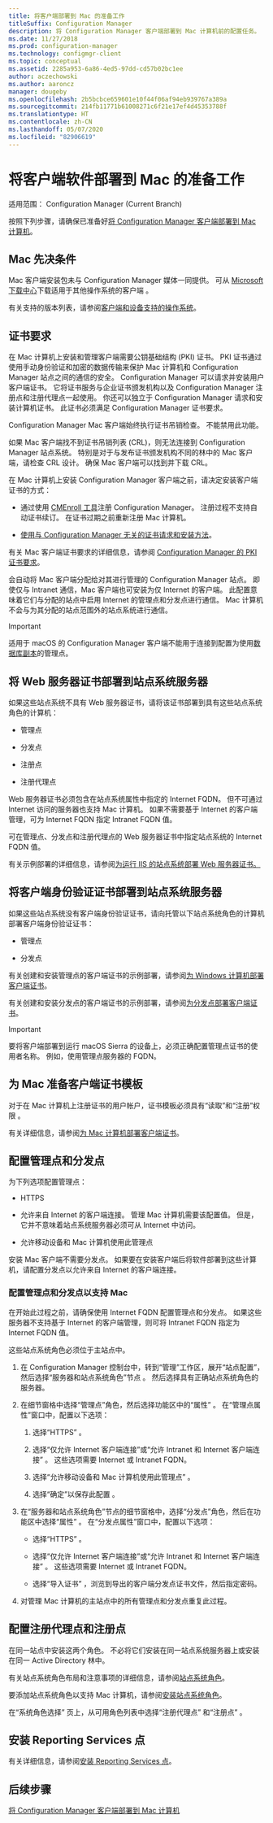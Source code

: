 ```yaml
---
title: 将客户端部署到 Mac 的准备工作
titleSuffix: Configuration Manager
description: 将 Configuration Manager 客户端部署到 Mac 计算机前的配置任务。
ms.date: 11/27/2018
ms.prod: configuration-manager
ms.technology: configmgr-client
ms.topic: conceptual
ms.assetid: 2285a953-6a86-4ed5-97dd-cd57b02bc1ee
author: aczechowski
ms.author: aaroncz
manager: dougeby
ms.openlocfilehash: 2b5bcbce659601e10f44f06af94eb939767a389a
ms.sourcegitcommit: 214fb11771b61008271c6f21e17ef4d45353788f
ms.translationtype: HT
ms.contentlocale: zh-CN
ms.lasthandoff: 05/07/2020
ms.locfileid: "82906619"
---
```

# <a name="prepare-to-deploy-client-software-to-macs"></a>将客户端软件部署到 Mac 的准备工作

适用范围：  Configuration Manager (Current Branch)

按照下列步骤，请确保已准备好[将 Configuration Manager 客户端部署到 Mac 计算机](deploy-clients-to-macs.md)。



## <a name="mac-prerequisites"></a>Mac 先决条件

Mac 客户端安装包未与 Configuration Manager 媒体一同提供。 可从 [Microsoft 下载中心](https://www.microsoft.com/download/details.aspx?id=47719)下载适用于其他操作系统的客户端  。  

有关支持的版本列表，请参阅[客户端和设备支持的操作系统](../../plan-design/configs/supported-operating-systems-for-clients-and-devices.md#mac-computers)。



## <a name="certificate-requirements"></a>证书要求

在 Mac 计算机上安装和管理客户端需要公钥基础结构 (PKI) 证书。 PKI 证书通过使用手动身份验证和加密的数据传输来保护 Mac 计算机和 Configuration Manager 站点之间的通信的安全。 Configuration Manager 可以请求并安装用户客户端证书。 它将证书服务与企业证书颁发机构以及 Configuration Manager 注册点和注册代理点一起使用。 你还可以独立于 Configuration Manager 请求和安装计算机证书。 此证书必须满足 Configuration Manager 证书要求。  

Configuration Manager Mac 客户端始终执行证书吊销检查。 不能禁用此功能。  

如果 Mac 客户端找不到证书吊销列表 (CRL)，则无法连接到 Configuration Manager 站点系统。 特别是对于与发布证书颁发机构不同的林中的 Mac 客户端，请检查 CRL 设计。 确保 Mac 客户端可以找到并下载 CRL。  

在 Mac 计算机上安装 Configuration Manager 客户端之前，请决定安装客户端证书的方式：  

-   通过使用 [CMEnroll 工具](deploy-clients-to-macs.md#client-and-certificate-automation-with-cmenroll)注册 Configuration Manager。 注册过程不支持自动证书续订。 在证书过期之前重新注册 Mac 计算机。  

-   [使用与 Configuration Manager 无关的证书请求和安装方法](deploy-clients-to-macs.md#bkmk_external)。  

有关 Mac 客户端证书要求的详细信息，请参阅 [Configuration Manager 的 PKI 证书要求](../../plan-design/network/pki-certificate-requirements.md)。  

会自动将 Mac 客户端分配给对其进行管理的 Configuration Manager 站点。 即使仅与 Intranet 通信，Mac 客户端也可安装为仅 Internet 的客户端。 此配置意味着它们与分配的站点中启用 Internet 的管理点和分发点进行通信。 Mac 计算机不会与为其分配的站点范围外的站点系统进行通信。  

> [!IMPORTANT]  
>  适用于 macOS 的 Configuration Manager 客户端不能用于连接到配置为使用[数据库副本](../../servers/deploy/configure/database-replicas-for-management-points.md)的管理点。  



## <a name="deploy-a-web-server-certificate-to-site-system-servers"></a>将 Web 服务器证书部署到站点系统服务器  

如果这些站点系统不具有 Web 服务器证书，请将该证书部署到具有这些站点系统角色的计算机：  

-   管理点  

-   分发点  

-   注册点  

-   注册代理点  

Web 服务器证书必须包含在站点系统属性中指定的 Internet FQDN。 但不可通过 Internet 访问的服务器也支持 Mac 计算机。 如果不需要基于 Internet 的客户端管理，可为 Internet FQDN 指定 Intranet FQDN 值。  

可在管理点、分发点和注册代理点的 Web 服务器证书中指定站点系统的 Internet FQDN 值。

有关示例部署的详细信息，请参阅[为运行 IIS 的站点系统部署 Web 服务器证书。](../../plan-design/network/example-deployment-of-pki-certificates.md#BKMK_webserver2008_cm2012)  



## <a name="deploy-a-client-authentication-certificate-to-site-system-servers"></a>将客户端身份验证证书部署到站点系统服务器  

如果这些站点系统没有客户端身份验证证书，请向托管以下站点系统角色的计算机部署客户端身份验证证书：  

-   管理点  

-   分发点  

有关创建和安装管理点的客户端证书的示例部署，请参阅[为 Windows 计算机部署客户端证书](../../plan-design/network/example-deployment-of-pki-certificates.md#BKMK_client2008_cm2012)。  

有关创建和安装分发点的客户端证书的示例部署，请参阅[为分发点部署客户端证书](../../plan-design/network/example-deployment-of-pki-certificates.md#BKMK_clientdistributionpoint2008_cm2012)。  

> [!IMPORTANT]  
>  要将客户端部署到运行 macOS Sierra 的设备上，必须正确配置管理点证书的使用者名称。 例如，使用管理点服务器的 FQDN。  



## <a name="prepare-the-client-certificate-template-for-macs"></a>为 Mac 准备客户端证书模板  

对于在 Mac 计算机上注册证书的用户帐户，证书模板必须具有“读取”和“注册”权限   。  

有关详细信息，请参阅[为 Mac 计算机部署客户端证书](../../plan-design/network/example-deployment-of-pki-certificates.md#BKMK_MacClient_SP1)。  



## <a name="configure-the-management-point-and-distribution-point"></a>配置管理点和分发点  

为下列选项配置管理点：  

-   HTTPS  

-   允许来自 Internet 的客户端连接。 管理 Mac 计算机需要该配置值。 但是，它并不意味着站点系统服务器必须可从 Internet 中访问。  

-   允许移动设备和 Mac 计算机使用此管理点  

安装 Mac 客户端不需要分发点。 如果要在安装客户端后将软件部署到这些计算机，请配置分发点以允许来自 Internet 的客户端连接。  


### <a name="to-configure-management-points-and-distribution-points-to-support-macs"></a>配置管理点和分发点以支持 Mac  

在开始此过程之前，请确保使用 Internet FQDN 配置管理点和分发点。 如果这些服务器不支持基于 Internet 的客户端管理，则可将 Intranet FQDN 指定为 Internet FQDN 值。

这些站点系统角色必须位于主站点中。  

1.  在 Configuration Manager 控制台中，转到“管理”工作区，展开“站点配置”，然后选择“服务器和站点系统角色”节点    。 然后选择具有正确站点系统角色的服务器。  

2.  在细节窗格中选择“管理点”角色，然后选择功能区中的“属性”   。 在“管理点属性”窗口中，配置以下选项：   

    1.  选择“HTTPS”  。  

    2.  选择“仅允许 Internet 客户端连接”或“允许 Intranet 和 Internet 客户端连接”   。 这些选项需要 Internet 或 Intranet FQDN。  

    3.  选择“允许移动设备和 Mac 计算机使用此管理点”  。  

    4. 选择“确定”以保存此配置  。  

3.  在“服务器和站点系统角色”节点的细节窗格中，选择“分发点”角色，然后在功能区中选择“属性”   。 在“分发点属性”窗口中，配置以下选项：   

    -   选择“HTTPS”  。  

    -   选择“仅允许 Internet 客户端连接”或“允许 Intranet 和 Internet 客户端连接”   。 这些选项需要 Internet 或 Intranet FQDN。  

    -   选择“导入证书”  ，浏览到导出的客户端分发点证书文件，然后指定密码。  

4.  对管理 Mac 计算机的主站点中的所有管理点和分发点重复此过程。  



## <a name="configure-the-enrollment-proxy-point-and-the-enrollment-point"></a>配置注册代理点和注册点  

在同一站点中安装这两个角色。 不必将它们安装在同一站点系统服务器上或安装在同一 Active Directory 林中。  

有关站点系统角色布局和注意事项的详细信息，请参阅[站点系统角色](../../plan-design/hierarchy/plan-for-site-system-servers-and-site-system-roles.md#bkmk_planroles)。  

要添加站点系统角色以支持 Mac 计算机，请参阅[安装站点系统角色](../../servers/deploy/configure/install-site-system-roles.md)。

在“系统角色选择”  页上，从可用角色列表中选择“注册代理点”  和“注册点”  。  



## <a name="install-the-reporting-services-point"></a>安装 Reporting Services 点  

有关详细信息，请参阅[安装 Reporting Services 点](../../servers/manage/configuring-reporting.md)。  



## <a name="next-steps"></a>后续步骤

[将 Configuration Manager 客户端部署到 Mac 计算机](deploy-clients-to-macs.md)  
